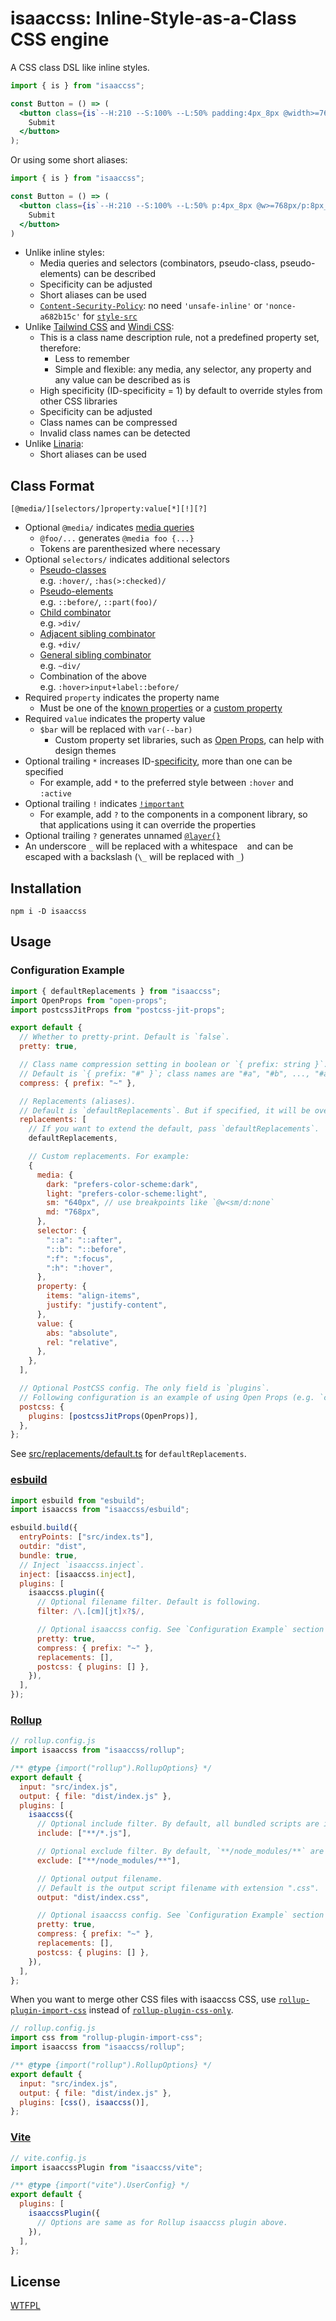 # isaaccss: Inline-Style-as-a-Class CSS engine

A CSS class DSL like inline styles.

<!-- prettier-ignore -->
```jsx
import { is } from "isaaccss";

const Button = () => (
  <button class={is`--H:210 --S:100% --L:50% padding:4px_8px @width>=768px/padding:8px_16px border-radius:8px color:white border:3px_solid_hsl(var(--H),var(--S),80%) background:hsl(var(--H),var(--S),var(--L)) :hover/--L:60% :active/--L:40%* @hover:hover/:hover/scale:1.1`}>
    Submit
  </button>
);
```

Or using some short aliases:

<!-- prettier-ignore -->
```jsx
import { is } from "isaaccss";

const Button = () => (
  <button class={is`--H:210 --S:100% --L:50% p:4px_8px @w>=768px/p:8px_16px b-radius:8px c:white b:3px_solid_hsl($H,$S,80%) bg:hsl($H,$S,$L) :hover/--L:60% :active/--L:40%* @hover:hover/:hover/scale:1.1`}>
    Submit
  </button>
)
```

- Unlike inline styles:
  - Media queries and selectors (combinators, pseudo-class, pseudo-elements) can be described
  - Specificity can be adjusted
  - Short aliases can be used
  - [`Content-Security-Policy`](https://developer.mozilla.org/docs/Web/HTTP/Headers/Content-Security-Policy): no need `'unsafe-inline'` or `'nonce-a682b15c'` for [`style-src`](https://developer.mozilla.org/docs/Web/HTTP/Headers/Content-Security-Policy/style-src)
- Unlike [Tailwind CSS](https://tailwindcss.com/) and [Windi CSS](https://windicss.org/):
  - This is a class name description rule, not a predefined property set, therefore:
    - Less to remember
    - Simple and flexible: any media, any selector, any property and any value can be described as is
  - High specificity (ID-specificity = 1) by default to override styles from other CSS libraries
  - Specificity can be adjusted
  - Class names can be compressed
  - Invalid class names can be detected
- Unlike [Linaria](https://linaria.dev/):
  - Short aliases can be used

## Class Format

```
[@media/][selectors/]property:value[*][!][?]
```

- Optional `@media/` indicates [media queries](https://developer.mozilla.org/docs/Web/CSS/Media_Queries/Using_media_queries)
  - `@foo/...` generates `@media foo {...}`
  - Tokens are parenthesized where necessary
- Optional `selectors/` indicates additional selectors
  - [Pseudo-classes](https://developer.mozilla.org/docs/Web/CSS/Pseudo-classes)  
    e.g. `:hover/`, `:has(>:checked)/`
  - [Pseudo-elements](https://developer.mozilla.org/docs/Web/CSS/Pseudo-elements)  
    e.g. `::before/`, `::part(foo)/`
  - [Child combinator](https://developer.mozilla.org/docs/Web/CSS/Child_combinator)  
    e.g. `>div/`
  - [Adjacent sibling combinator](https://developer.mozilla.org/docs/Web/CSS/Adjacent_sibling_combinator)  
    e.g. `+div/`
  - [General sibling combinator](https://developer.mozilla.org/docs/Web/CSS/General_sibling_combinator)  
    e.g. `~div/`
  - Combination of the above  
    e.g. `:hover>input+label::before/`
- Required `property` indicates the property name
  - Must be one of the [known properties](https://github.com/known-css/known-css-properties/blob/master/data/all.json) or a [custom property](https://developer.mozilla.org/docs/Web/CSS/--*)
- Required `value` indicates the property value
  - `$bar` will be replaced with `var(--bar)`
    - Custom property set libraries, such as [Open Props](https://open-props.style/), can help with design themes
- Optional trailing `*` increases ID-[specificity](https://developer.mozilla.org/docs/Web/CSS/Specificity), more than one can be specified
  - For example, add `*` to the preferred style between `:hover` and `:active`
- Optional trailing `!` indicates [`!important`](https://developer.mozilla.org/en-US/docs/Web/CSS/important)
  - For example, add `?` to the components in a component library, so that applications using it can override the properties
- Optional trailing `?` generates unnamed [`@layer{}`](https://developer.mozilla.org/docs/Web/CSS/@layer)
- An underscore `_` will be replaced with a whitespace ` ` and can be escaped with a backslash (`\_` will be replaced with `_`)

## Installation

```
npm i -D isaaccss
```

## Usage

### Configuration Example

```js
import { defaultReplacements } from "isaaccss";
import OpenProps from "open-props";
import postcssJitProps from "postcss-jit-props";

export default {
  // Whether to pretty-print. Default is `false`.
  pretty: true,

  // Class name compression setting in boolean or `{ prefix: string }`. Pass `false` to turn off.
  // Default is `{ prefix: "#" }`; class names are "#a", "#b", ..., "#aa", "#ab", ...
  compress: { prefix: "~" },

  // Replacements (aliases).
  // Default is `defaultReplacements`. But if specified, it will be overwritten.
  replacements: [
    // If you want to extend the default, pass `defaultReplacements`.
    defaultReplacements,

    // Custom replacements. For example:
    {
      media: {
        dark: "prefers-color-scheme:dark",
        light: "prefers-color-scheme:light",
        sm: "640px", // use breakpoints like `@w<sm/d:none`
        md: "768px",
      },
      selector: {
        "::a": "::after",
        "::b": "::before",
        ":f": ":focus",
        ":h": ":hover",
      },
      property: {
        items: "align-items",
        justify: "justify-content",
      },
      value: {
        abs: "absolute",
        rel: "relative",
      },
    },
  ],

  // Optional PostCSS config. The only field is `plugins`.
  // Following configuration is an example of using Open Props (e.g. `color:$blue-1`):
  postcss: {
    plugins: [postcssJitProps(OpenProps)],
  },
};
```

See [src/replacements/default.ts](https://github.com/luncheon/isaaccss/blob/main/src/replacements/default.ts) for `defaultReplacements`.

### [esbuild](https://esbuild.github.io/)

```js
import esbuild from "esbuild";
import isaaccss from "isaaccss/esbuild";

esbuild.build({
  entryPoints: ["src/index.ts"],
  outdir: "dist",
  bundle: true,
  // Inject `isaaccss.inject`.
  inject: [isaaccss.inject],
  plugins: [
    isaaccss.plugin({
      // Optional filename filter. Default is following.
      filter: /\.[cm][jt]x?$/,

      // Optional isaaccss config. See `Configuration Example` section above.
      pretty: true,
      compress: { prefix: "~" },
      replacements: [],
      postcss: { plugins: [] },
    }),
  ],
});
```

### [Rollup](https://rollupjs.org/)

```js
// rollup.config.js
import isaaccss from "isaaccss/rollup";

/** @type {import("rollup").RollupOptions} */
export default {
  input: "src/index.js",
  output: { file: "dist/index.js" },
  plugins: [
    isaaccss({
      // Optional include filter. By default, all bundled scripts are included.
      include: ["**/*.js"],

      // Optional exclude filter. By default, `**/node_modules/**` are excluded.
      exclude: ["**/node_modules/**"],

      // Optional output filename.
      // Default is the output script filename with extension ".css".
      output: "dist/index.css",

      // Optional isaaccss config. See `Configuration Example` section above.
      pretty: true,
      compress: { prefix: "~" },
      replacements: [],
      postcss: { plugins: [] },
    }),
  ],
};
```

When you want to merge other CSS files with isaaccss CSS, use [`rollup-plugin-import-css`](https://github.com/jleeson/rollup-plugin-import-css) instead of [`rollup-plugin-css-only`](https://github.com/thgh/rollup-plugin-css-only).

```js
// rollup.config.js
import css from "rollup-plugin-import-css";
import isaaccss from "isaaccss/rollup";

/** @type {import("rollup").RollupOptions} */
export default {
  input: "src/index.js",
  output: { file: "dist/index.js" },
  plugins: [css(), isaaccss()],
};
```

### [Vite](https://vitejs.dev/)

```js
// vite.config.js
import isaaccssPlugin from "isaaccss/vite";

/** @type {import("vite").UserConfig} */
export default {
  plugins: [
    isaaccssPlugin({
      // Options are same as for Rollup isaaccss plugin above.
    }),
  ],
};
```

## License

[WTFPL](http://www.wtfpl.net/)
